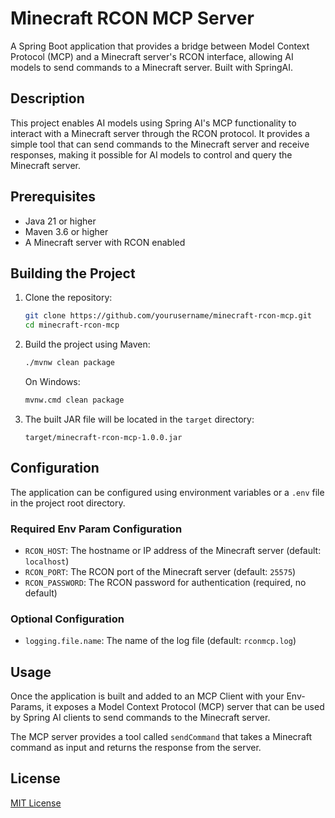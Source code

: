# Minecraft RCON MCP Server

A Spring Boot application that provides a bridge between Model Context Protocol (MCP) and a Minecraft server's RCON interface, allowing AI models to send commands to a Minecraft server. Built with SpringAI.

## Description

This project enables AI models using Spring AI's MCP functionality to interact with a Minecraft server through the RCON protocol. It provides a simple tool that can send commands to the Minecraft server and receive responses, making it possible for AI models to control and query the Minecraft server.

## Prerequisites

- Java 21 or higher
- Maven 3.6 or higher
- A Minecraft server with RCON enabled

## Building the Project

1. Clone the repository:
   ```bash
   git clone https://github.com/yourusername/minecraft-rcon-mcp.git
   cd minecraft-rcon-mcp
   ```

2. Build the project using Maven:
   ```bash
   ./mvnw clean package
   ```
   
   On Windows:
   ```bash
   mvnw.cmd clean package
   ```

3. The built JAR file will be located in the `target` directory:
   ```
   target/minecraft-rcon-mcp-1.0.0.jar
   ```

## Configuration

The application can be configured using environment variables or a `.env` file in the project root directory.

### Required Env Param Configuration

- `RCON_HOST`: The hostname or IP address of the Minecraft server (default: `localhost`)
- `RCON_PORT`: The RCON port of the Minecraft server (default: `25575`)
- `RCON_PASSWORD`: The RCON password for authentication (required, no default)

### Optional Configuration

- `logging.file.name`: The name of the log file (default: `rconmcp.log`)

## Usage

Once the application is built and added to an MCP Client with your Env-Params, it exposes a Model Context Protocol (MCP) server that can be used by Spring AI clients to send commands to the Minecraft server.

The MCP server provides a tool called `sendCommand` that takes a Minecraft command as input and returns the response from the server.

## License

[MIT License](https://opensource.org/licenses/MIT)
